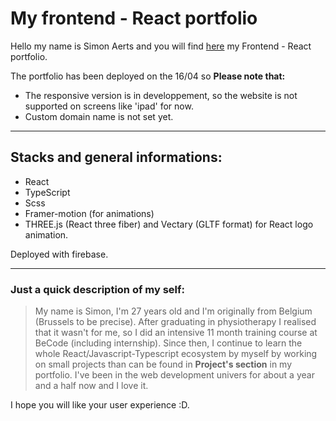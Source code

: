 # My frontend - React portfolio

Hello my name is Simon Aerts and you will find [here](https://simonaertsportfolio.com/) my Frontend - React portfolio.

The portfolio has been deployed on the 16/04 so **Please note that:**

-  The responsive version is in developpement, so the website is not supported on screens like 'ipad' for now.
-  Custom domain name is not set yet.

---

## Stacks and general informations:

-  React
-  TypeScript
-  Scss
-  Framer-motion (for animations)
-  THREE.js (React three fiber) and Vectary (GLTF format) for React logo animation.

Deployed with firebase.

---

### Just a quick description of my self:

> My name is Simon, I'm 27 years old and I'm originally from Belgium (Brussels to be precise). After graduating in physiotherapy I realised that it wasn't for me, so I did an intensive 11 month training course at BeCode (including internship). Since then, I continue to learn the whole React/Javascript-Typescript ecosystem by myself by working on small projects than can be found in **Project's section** in my portfolio. I've been in the web development univers for about a year and a half now and I love it.

I hope you will like your user experience :D.
